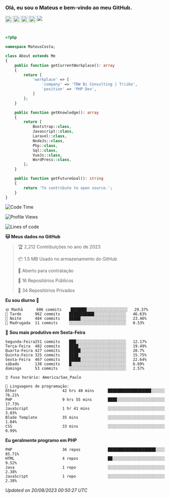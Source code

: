 
### Olá, eu sou o Mateus e bem-vindo ao meu GitHub.

<a href="https://costamateus.com.br/">
  <img align="left" alt="MLC" width="22px" src="https://www.costamateus.com.br/favicon.ico" />
</a>
<a href="https://www.linkedin.com/in/costamateus6/">
  <img align="left" alt="LinkedIn Mateus" width="22px" src="https://cdn.jsdelivr.net/npm/simple-icons@v3/icons/linkedin.svg" />
</a>
<a href="https://www.instagram.com/mateuslc6/">
  <img align="left" alt="Instagram Mateus" width="22px" src="https://cdn.jsdelivr.net/npm/simple-icons@v3/icons/instagram.svg" />
</a>
<a href="https://www.facebook.com/costamateus6/">
  <img align="left" alt="Facebook Mateus" width="22px" src="https://cdn.jsdelivr.net/npm/simple-icons@3.13.0/icons/facebook.svg" />
</a>

![](https://visitor-badge.glitch.me/badge?page_id=costamateus.costamateus)

<br />

```php
<?php

namespace MateusCosta;

class About extends Me
{
    public function getCurrentWorkplace(): array
    {
        return [
            'workplace' => [
                'company' => 'TDW Bi Consulting | Triibo',
                'position' => 'PHP Dev',
            ]
        ];
    }

    public function getKnowledge(): array
    {
        return [
            Bootstrap::class,
            Javascript::class,
            Laravel::class,
            NodeJs::class,
            Php::class,
            Sql::class,
            VueJs::class,
            WordPress::class,
        ];
    }

    public function getFutureGoal(): string
    {
        return 'To contribute to open source.';
    }
}
```

<!--START_SECTION:waka-->
![Code Time](http://img.shields.io/badge/Code%20Time-1%2C738%20hrs%2043%20mins-blue)

![Profile Views](http://img.shields.io/badge/Visualizac%C3%B5es%20do%20perfil-0-blue)

![Lines of code](https://img.shields.io/badge/Desde%20o%20Hello%20World%20eu%20escrevi--5%20Thousand%20linhas%20de%20c%C3%B3digo-blue)

**🐱 Meus dados no GitHub** 

> 🏆 2,212 Contribuições no ano de 2023
 > 
> 📦 1.5 MB Usado no armazenamento do GitHub 
 > 
> 💼 Aberto para contratação
 > 
> 📜 16 Repositórios Públicos 
 > 
> 🔑 34 Repositórios Privados  
 > 
**Eu sou diurno 🐤** 

```text
🌞 Manhã      606 commits    ███████░░░░░░░░░░░░░░░░░░   29.37% 
🌆 Tarde      962 commits    ███████████░░░░░░░░░░░░░░   46.63% 
🌃 Noite      484 commits    █████░░░░░░░░░░░░░░░░░░░░   23.46% 
🌙 Madrugada  11 commits     ░░░░░░░░░░░░░░░░░░░░░░░░░   0.53%

```
📅 **Sou mais produtivo em Sexta-Feira** 

```text
Segunda-Feira251 commits    ███░░░░░░░░░░░░░░░░░░░░░░   12.17% 
Terça-Feira  402 commits    ████░░░░░░░░░░░░░░░░░░░░░   19.49% 
Quarta-Feira 427 commits    █████░░░░░░░░░░░░░░░░░░░░   20.7% 
Quinta-Feira 325 commits    ████░░░░░░░░░░░░░░░░░░░░░   15.75% 
Sexta-Feira  467 commits    █████░░░░░░░░░░░░░░░░░░░░   22.64% 
sábado       138 commits    █░░░░░░░░░░░░░░░░░░░░░░░░   6.69% 
domingo      53 commits     ░░░░░░░░░░░░░░░░░░░░░░░░░   2.57%

```


```text
⌚︎ Fuso horário: America/Sao_Paulo

💬 Linguagens de programação: 
Other                    42 hrs 40 mins      ███████████████████░░░░░░   76.21% 
PHP                      9 hrs 55 mins       ████░░░░░░░░░░░░░░░░░░░░░   17.73% 
JavaScript               1 hr 41 mins        ░░░░░░░░░░░░░░░░░░░░░░░░░   3.03% 
Blade Template           35 mins             ░░░░░░░░░░░░░░░░░░░░░░░░░   1.04% 
CSS                      33 mins             ░░░░░░░░░░░░░░░░░░░░░░░░░   0.99%

```

**Eu geralmente programo em PHP** 

```text
PHP                      36 repos            █████████████████████░░░░   85.71% 
HTML                     4 repos             ██░░░░░░░░░░░░░░░░░░░░░░░   9.52% 
Java                     1 repo              ░░░░░░░░░░░░░░░░░░░░░░░░░   2.38% 
JavaScript               1 repo              ░░░░░░░░░░░░░░░░░░░░░░░░░   2.38%

```



 *Updated on 20/08/2023 00:50:27 UTC*
<!--END_SECTION:waka-->
